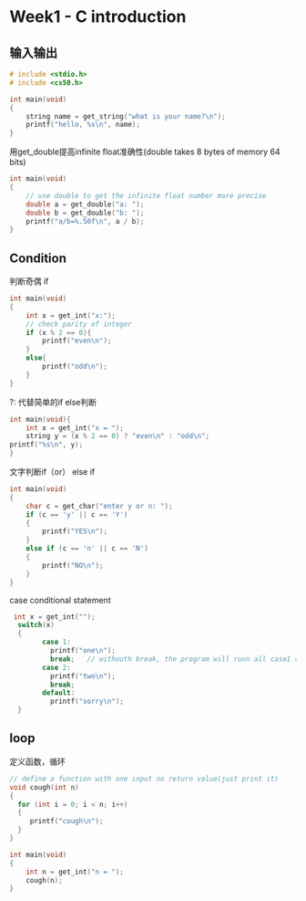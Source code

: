 # Week1 - C introduction
## 输入输出
```c
# include <stdio.h>
# include <cs50.h>

int main(void)
{
    string name = get_string("what is your name?\n");
    printf("hello, %s\n", name);
}
```

用get_double提高infinite float准确性(double takes 8 bytes of memory 64 bits)
```c
int main(void)
{
    // use double to get the infinite float number more precise
    double a = get_double("a: ");
    double b = get_double("b: ");
    printf("a/b=%.50f\n", a / b);
}
```

## Condition 
判断奇偶 if
```c
int main(void)
{
    int x = get_int("x:");
    // check parity of integer
    if (x % 2 == 0){
        printf("even\n");
    }
    else{
        printf("odd\n");
    }
}
```

?: 代替简单的if else判断
```c
int main(void){
    int x = get_int("x = ");
    string y = (x % 2 == 0) ? "even\n" : "odd\n";
printf("%s\n", y);
}
```

文字判断if（or） else if
```c
int main(void)
{
    char c = get_char("enter y or n: ");
    if (c == 'y' || c == 'Y')
    {
        printf("YES\n");
    }
    else if (c == 'n' || c == 'N')
    {
        printf("NO\n");
    }
}
```

case conditional statement
```c
 int x = get_int("");
  switch(x)
  {
        case 1:
          printf("one\n");
          break;   // withouth break, the program will runn all case1 case2 and default      
        case 2:
          printf("two\n");
          break;          
        default:
          printf("sorry\n");                     
  }
  ```
 
## loop 
定义函数，循环
```c
// define a function with one input no return value(just print it)
void cough(int n)
{
  for (int i = 0; i < n; i++)
  {
     printf("cough\n");  
  }  
}

int main(void)
{
    int n = get_int("n = ");
    cough(n);
}
```


  
  
  
